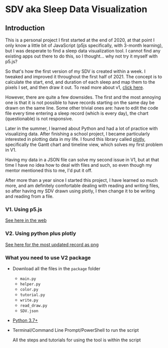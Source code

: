 # SDV aka Sleep Data Visualization

## Introduction

This is a personal project I first started at the end of 2020, at that point I only know a little bit of JavaScript (p5js specifically, with 3-month learning), but I was desperate to find a sleep data visualization tool. I cannot find any existing apps out there to do this, so I thought... why not try it myself with p5.js?

So that's how the first version of my SDV is created within a week. I tweaked and improved it throughout the first half of 2021. The concept is to calculate the start, end, and duration of each sleep and map them to the pixels I set, and then draw it out. To read more about v1, [click here](https://github.com/ccy05327/Sleep-Data-Visualization/tree/v1).

However, there are quite a few downsides. The first and the most annoying one is that it is not possible to have records starting on the same day be drawn on the same line. Some other trivial ones are: have to edit the code file every time entering a sleep record (which is every day), the chart (questionable) is not responsive.

Later in the summer, I learned about Python and had a lot of practice with visualizing data. After finishing a school project, I became particularly interested in plotting data in my life. I found this library called [plotly](https://plotly.com/graphing-libraries/), specifically the Gantt chart and timeline view, which solves my first problem in V1.

Having my data in a JSON file can solve my second issue in V1, but at that time I have no idea how to deal with files and such, so even though my mentor mentioned this to me, I'd put it off.

After more than a year since I started this project, I have learned so much more, and am definitely comfortable dealing with reading and writing files, so after having my SDV drawn using plotly, I then change it to be writing and reading from a file.

### V1. Using p5.js

[See here in the web](https://ccy05327.github.io/Sleep-Data-Visualization/)

### V2. Using python plus plotly

[See here for the most updated record as png](https://github.com/ccy05327/Sleep-Data-Visualization/blob/main/SDV.png)

### What you need to use V2 package

- Download all the files in the `package` folder
  - `main.py`
  - `helper.py`
  - `color.py`
  - `tutorial.py`
  - `write.py`
  - `read_draw.py`
  - `SDV.json`
- [Python 3.7+](https://www.python.org/downloads/)
- Terminal/Command Line Prompt/PowerShell to run the script

  All the steps and tutorials for using the tool is within the script

